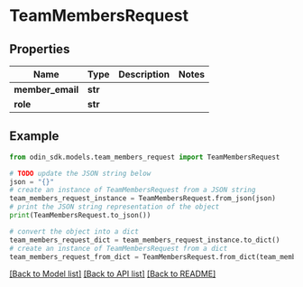 # TeamMembersRequest


## Properties

Name | Type | Description | Notes
------------ | ------------- | ------------- | -------------
**member_email** | **str** |  | 
**role** | **str** |  | 

## Example

```python
from odin_sdk.models.team_members_request import TeamMembersRequest

# TODO update the JSON string below
json = "{}"
# create an instance of TeamMembersRequest from a JSON string
team_members_request_instance = TeamMembersRequest.from_json(json)
# print the JSON string representation of the object
print(TeamMembersRequest.to_json())

# convert the object into a dict
team_members_request_dict = team_members_request_instance.to_dict()
# create an instance of TeamMembersRequest from a dict
team_members_request_from_dict = TeamMembersRequest.from_dict(team_members_request_dict)
```
[[Back to Model list]](../README.md#documentation-for-models) [[Back to API list]](../README.md#documentation-for-api-endpoints) [[Back to README]](../README.md)


